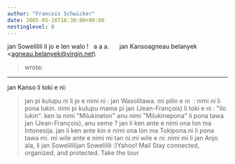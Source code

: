 ```yaml
---
author: "Francois Schwicker"
date: 2005-05-16T16:30:00+00:00
nestinglevel: 0
---
```

jan Sowelilili li jo e len walo !   a a a.      jan Kansoagneau belanyek <[agneau.belanyek@virgin.net](mailto://agneau.belanyek@virgin.net)\
> wrote:
---
 jan Kanso li toki e ni:
> jan pi kulupu ni li jo e nimi ni : jan Wasolitawa. mi pilin e ni  : nimi ni li pona lukin.
> nimi pi kulupu mama pi jan (Jean-François) li toki e ni : "ilo lukin". ken la nimi "Milukinelon" anu nimi "Milukinepona" li pona tawa jan (Jean-François), anu seme ?
> jan li ken ante e nimi ona lon ma Intonesija. jan li ken ante kin e nimi ona lon ma Tokipona.ni li pona tawa mi. mi wile ante e nimi mi tan ni.mi wile e ni: nimi mi li jan Anjo ala, li jan Sowelililijan Sowelilili :)Yahoo! Mail Stay connected, organized, and protected. Take the tour